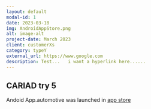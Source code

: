 ```yaml
---
layout: default
modal-id: 1
date: 2023-03-18
img: AndroidAppStore.png
alt: image-alt
project-date: March 2023
client: customerXs
category: typeY
external_url: https://www.google.com
description: Test...   i want a hyperlink here......
---
```


## CARIAD try 5

Andoid App.automotive was launched in 
[app store](https://cariad.technology/de/en/news/stories/launch-application-store-for-volkswagen-group.html)




